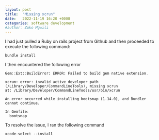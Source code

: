 ```yaml
---
layout: post
title:  "Missing xcrun"
date:   2022-11-19 16:20 +0000
categories: software development
#author: Zuko Mgwili
---
```


I had just pulled a Ruby on rails project from Github and then proceeded to execute the following command:

```
bundle install
```

I then encountered the following error

```
Gem::Ext::BuildError: ERROR: Failed to build gem native extension.

xcrun: error: invalid active developer path (/Library/Developer/CommandLineTools), missing xcrun
at: /Library/Developer/CommandLineTools/usr/bin/xcrun

An error occurred while installing bootsnap (1.14.0), and Bundler cannot continue.

In Gemfile:
  bootsnap

```

To resolve the issue, I ran the following command

```
xcode-select --install
```


